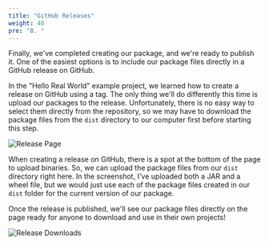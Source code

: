 ```yaml
---
title: "GitHub Releases"
weight: 40
pre: "8. "
---
```


Finally, we've completed creating our package, and we're ready to publish it. One of the easiest options is to include our package files directly in a GitHub release on GitHub.

In the "Hello Real World" example project, we learned how to create a release on GitHub using a tag. The only thing we'll do differently this time is upload our packages to the release. Unfortunately, there is no easy way to select them directly from the repository, so we may have to download the package files from the `dist` directory to our computer first before starting this step.

![Release Page](/cc410/images/15/release.png)

When creating a release on GitHub, there is a spot at the bottom of the page to upload binaries. So, we can upload the package files from our `dist` directory right here. In the screenshot, I've uploaded both a JAR and a wheel file, but we would just use each of the package files created in our `dist` folder for the current version of our package.

Once the release is published, we'll see our package files directly on the page ready for anyone to download and use in their own projects!

![Release Downloads](/cc410/images/15/release2.png)
